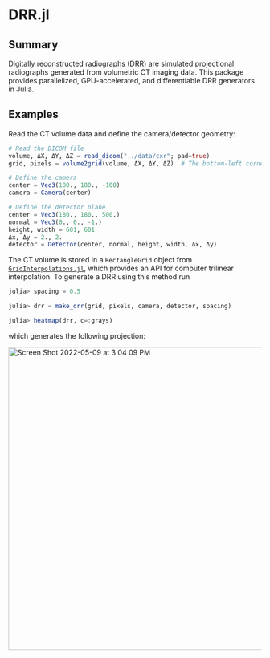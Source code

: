 # DRR.jl

## Summary
Digitally reconstructed radiographs (DRR) are simulated projectional radiographs generated from volumetric CT imaging data.
This package provides parallelized, GPU-accelerated, and differentiable DRR generators in Julia.

## Examples

Read the CT volume data and define the camera/detector geometry:
```Julia
# Read the DICOM file
volume, ΔX, ΔY, ΔZ = read_dicom("../data/cxr"; pad=true)
grid, pixels = volume2grid(volume, ΔX, ΔY, ΔZ)  # The bottom-left corner of the CT is placed at (0,0,0)

# Define the camera
center = Vec3(180., 180., -100)
camera = Camera(center)

# Define the detector plane
center = Vec3(180., 180., 500.)
normal = Vec3(0., 0., -1.)
height, width = 601, 601
Δx, Δy = 2., 2.
detector = Detector(center, normal, height, width, Δx, Δy)
```

The CT volume is stored in a `RectangleGrid` object from [`GridInterpolations.jl`](https://github.com/sisl/GridInterpolations.jl), which provides an API for computer trilinear interpolation. To generate a DRR using this method run
```Julia
julia> spacing = 0.5

julia> drr = make_drr(grid, pixels, camera, detector, spacing)

julia> heatmap(drr, c=:grays)
```
which generates the following projection:

<img width="604" alt="Screen Shot 2022-05-09 at 3 04 09 PM" src="https://user-images.githubusercontent.com/29757116/167479789-ecdc3900-8df8-4774-b3f0-836be8bb40fd.png">
